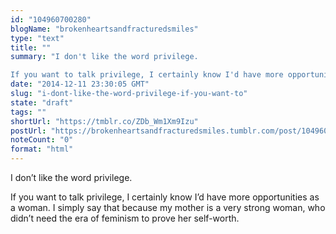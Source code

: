 ```yaml
---
id: "104960700280"
blogName: "brokenheartsandfracturedsmiles"
type: "text"
title: ""
summary: "I don't like the word privilege. 

If you want to talk privilege, I certainly know I'd have more opportunities as a woman. I..."
date: "2014-12-11 23:30:05 GMT"
slug: "i-dont-like-the-word-privilege-if-you-want-to"
state: "draft"
tags: ""
shortUrl: "https://tmblr.co/ZDb_Wm1Xm9Izu"
postUrl: "https://brokenheartsandfracturedsmiles.tumblr.com/post/104960700280/i-dont-like-the-word-privilege-if-you-want-to"
noteCount: "0"
format: "html"
---
```


I don’t like the word privilege. 

If you want to talk privilege, I certainly know I’d have more opportunities as a woman. I simply say that because my mother is a very strong woman, who didn’t need the era of feminism to prove her self-worth.
